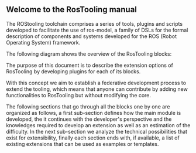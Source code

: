 ## Welcome to the RosTooling manual

The ROStooling toolchain comprises a series of tools, plugins and scripts developed to facilitate the use of ros-model, a family of DSLs for the formal description of components and systems developed for the ROS (Robot Operating System) framework. 

The following diagram shows the overview of the RosTooling blocks: 



The purpose of this document is to describe the extension options of RosTooling by developing plugins for each of its blocks.  

With this concept we aim to establish a federative development process to extend the tooling, which means that anyone can contribute by adding new functionalities to RosTooling but without modifying the core. 

The following sections that go through all the blocks one by one are organized as follows, a first sub-section defines how the main module is developed, the it continues with the developer's perspective and the knowledges required to develop an extension as well as an estimation of the difficulty. In the next sub-section we analyze the technical possibilities that exist for extensibility, finally each section ends with, if available, a list of existing extensions that can be used as examples or templates. 

